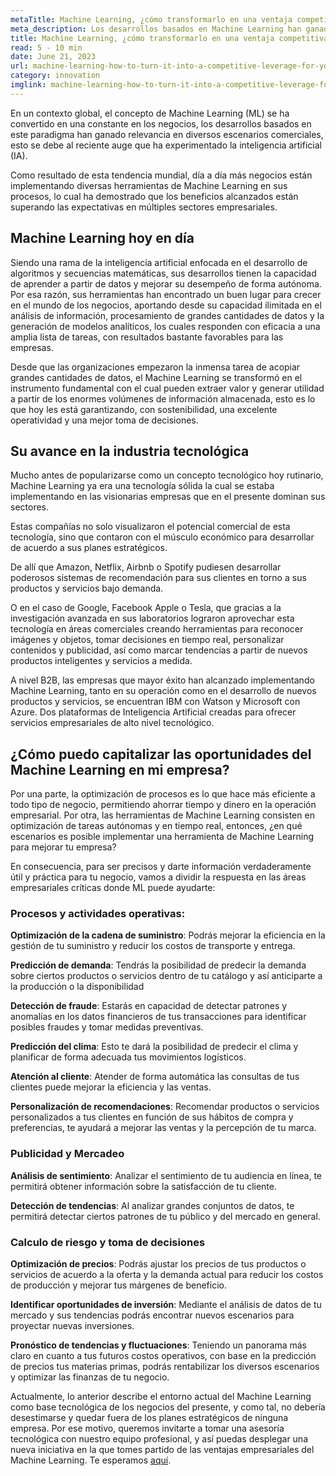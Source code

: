 ```yaml
---
metaTitle: Machine Learning, ¿cómo transformarlo en una ventaja competitiva para tu empresa?
meta_description: Los desarrollos basados en Machine Learning han ganado relevancia en diversos escenarios comerciales, esto se debe al reciente auge que ha experimentado la Inteligencia Artificial (IA).
title: Machine Learning, ¿cómo transformarlo en una ventaja competitiva para tu empresa?
read: 5 - 10 min
date: June 21, 2023
url: machine-learning-how-to-turn-it-into-a-competitive-leverage-for-your-company
category: innovation
imglink: machine-learning-how-to-turn-it-into-a-competitive-leverage-for-your-company.webp
---
```


En un contexto global, el concepto de Machine Learning (ML) se ha convertido en una constante en los negocios, los desarrollos basados en este paradigma han ganado relevancia en diversos escenarios comerciales, esto se debe al reciente auge que ha experimentado la inteligencia artificial (IA).

Como resultado de esta tendencia mundial, día a día más negocios están implementando diversas herramientas de Machine Learning en sus procesos, lo cual ha demostrado que los beneficios alcanzados están superando las expectativas en múltiples sectores empresariales.

## Machine Learning hoy en día

Siendo una rama de la inteligencia artificial enfocada en el desarrollo de algoritmos y secuencias matemáticas, sus desarrollos tienen la capacidad de aprender a partir de datos y mejorar su desempeño de forma autónoma. Por esa razón, sus herramientas han encontrado un buen lugar para crecer en el mundo de los negocios, aportando desde su capacidad ilimitada en el análisis de información, procesamiento de grandes cantidades de datos y la generación de modelos analíticos, los cuales responden con eficacia a una amplia lista de tareas, con resultados bastante favorables para las empresas.

Desde que las organizaciones empezaron la inmensa tarea de acopiar grandes cantidades de datos, el Machine Learning se transformó en el instrumento fundamental con el cual pueden extraer valor y generar utilidad a partir de los enormes volúmenes de información almacenada, esto es lo que hoy les está garantizando, con sostenibilidad, una excelente operatividad y una mejor toma de decisiones.

## Su avance en la industria tecnológica

Mucho antes de popularizarse como un concepto tecnológico hoy rutinario, Machine Learning ya era una tecnología sólida la cual se estaba implementando en las visionarias empresas que en el presente dominan sus sectores.

Estas compañías no solo visualizaron el potencial comercial de esta tecnología, sino que contaron con el músculo económico para desarrollar de acuerdo a sus planes estratégicos.

De allí que Amazon, Netflix, Airbnb o Spotify pudiesen desarrollar poderosos sistemas de recomendación para sus clientes en torno a sus productos y servicios bajo demanda.

O en el caso de Google, Facebook Apple o Tesla, que gracias a la investigación avanzada en sus laboratorios lograron aprovechar esta tecnología en áreas comerciales creando herramientas para reconocer imágenes y objetos, tomar decisiones en tiempo real, personalizar contenidos y publicidad, así como marcar tendencias a partir de nuevos productos inteligentes y servicios a medida.

A nivel B2B, las empresas que mayor éxito han alcanzado implementando Machine Learning, tanto en su operación como en el desarrollo de nuevos productos y servicios, se encuentran IBM con Watson y Microsoft con Azure. Dos plataformas de Inteligencia Artificial creadas para ofrecer servicios empresariales de alto nivel tecnológico.

## ¿Cómo puedo capitalizar las oportunidades del Machine Learning en mi empresa?

Por una parte, la optimización de procesos es lo que hace más eficiente a todo tipo de negocio, permitiendo ahorrar tiempo y dinero en la operación empresarial. Por otra, las herramientas de Machine Learning consisten en optimización de tareas autónomas y en tiempo real, entonces, ¿en qué escenarios es posible implementar una herramienta de Machine Learning para mejorar tu empresa?

En consecuencia, para ser precisos y darte información verdaderamente útil y práctica para tu negocio, vamos a dividir la respuesta en las áreas empresariales críticas donde ML puede ayudarte:

### Procesos y actividades operativas:

**Optimización de la cadena de suministro**: Podrás mejorar la eficiencia en la gestión de tu suministro y reducir los costos de transporte y entrega.

**Predicción de demanda**: Tendrás la posibilidad de predecir la demanda sobre ciertos productos o servicios dentro de tu catálogo y así anticiparte a la producción o la disponibilidad

**Detección de fraude**: Estarás en capacidad de detectar patrones y anomalías en los datos financieros de tus transacciones para identificar posibles fraudes y tomar medidas preventivas.

**Predicción del clima**: Esto te dará la posibilidad de predecir el clima y planificar de forma adecuada tus movimientos logísticos.

**Atención al cliente**: Atender de forma automática las consultas de tus clientes puede mejorar la eficiencia y las ventas.

**Personalización de recomendaciones**: Recomendar productos o servicios personalizados a tus clientes en función de sus hábitos de compra y preferencias, te ayudará a mejorar las ventas y la percepción de tu marca.

### Publicidad y Mercadeo

**Análisis de sentimiento**: Analizar el sentimiento de tu audiencia en línea, te permitirá obtener información sobre la satisfacción de tu cliente.

**Detección de tendencias**: Al analizar grandes conjuntos de datos, te permitirá detectar ciertos patrones de tu público y del mercado en general.

### Calculo de riesgo y toma de decisiones

**Optimización de precios**: Podrás ajustar los precios de tus productos o servicios de acuerdo a la oferta y la demanda actual para reducir los costos de producción y mejorar tus márgenes de beneficio.

**Identificar oportunidades de inversión**: Mediante el análisis de datos de tu mercado y sus tendencias podrás encontrar nuevos escenarios para proyectar nuevas inversiones.

**Pronóstico de tendencias y fluctuaciones**: Teniendo un panorama más claro en cuanto a tus futuros costos operativos, con base en la predicción de precios tus materias primas, podrás rentabilizar los diversos escenarios y optimizar las finanzas de tu negocio.

Actualmente, lo anterior describe el entorno actual del Machine Learning como base tecnológica de los negocios del presente, y como tal, no debería desestimarse y quedar fuera de los planes estratégicos de ninguna empresa. Por ese motivo, queremos invitarte a tomar una asesoría tecnológica con nuestro equipo profesional, y así puedas desplegar una nueva iniciativa en la que tomes partido de las ventajas empresariales del Machine Learning. Te esperamos [aquí](https://www.dreamcodesoft.com/es/services).
